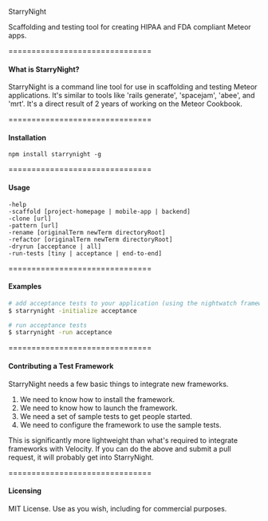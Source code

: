StarryNight

Scaffolding and testing tool for creating HIPAA and FDA compliant Meteor apps.  

===============================
#### What is StarryNight?  

StarryNight is a command line tool for use in scaffolding and testing Meteor applications. It's similar to tools like 'rails generate', 'spacejam', 'abee', and 'mrt'. It's a direct result of 2 years of working on the Meteor Cookbook.


===============================
#### Installation  

````
npm install starrynight -g
````

===============================
#### Usage  

````
-help
-scaffold [project-homepage | mobile-app | backend]
-clone [url]
-pattern [url]
-rename [originalTerm newTerm directoryRoot]
-refactor [originalTerm newTerm directoryRoot]
-dryrun [acceptance | all]
-run-tests [tiny | acceptance | end-to-end]
````

===============================
#### Examples  

````sh
# add acceptance tests to your application (using the nightwatch framework)
$ starrynight -initialize acceptance

# run acceptance tests
$ starrynight -run acceptance
````


===============================
#### Contributing a Test Framework

StarryNight needs a few basic things to integrate new frameworks.

1.  We need to know how to install the framework.
2.  We need to know how to launch the framework.
3.  We need a set of sample tests to get people started.
4.  We need to configure the framework to use the sample tests.

This is significantly more lightweight than what's required to integrate frameworks with Velocity.  If you can do the above and submit a pull request, it will probably get into StarryNight.  


===============================
#### Licensing

MIT License. Use as you wish, including for commercial purposes.
